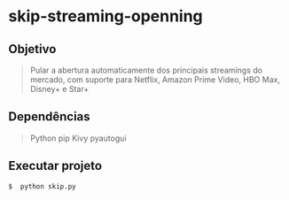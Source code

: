 # skip-streaming-openning

## Objetivo 
> Pular a abertura automaticamente dos principais streamings do mercado, com suporte para Netflix, Amazon Prime Video, HBO Max, Disney+ e Star+

## Dependências
> Python
> pip
> Kivy
> pyautogui

## Executar projeto
```bash
$  python skip.py
```
